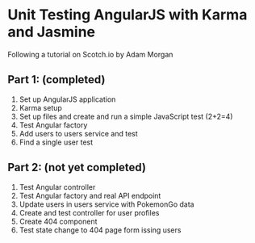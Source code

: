 # Unit Testing AngularJS with Karma and Jasmine

Following a tutorial on Scotch.io by Adam Morgan

## Part 1: (completed)
1. Set up AngularJS application
2. Karma setup
3. Set up files and create and run a simple JavaScript test (2+2=4)
4. Test Angular factory
5. Add users to users service and test
6. Find a single user test

## Part 2: (not yet completed)
1. Test Angular controller
2. Test Angular factory and real API endpoint
3. Update users in users service with PokemonGo data
4. Create and test controller for user profiles
5. Create 404 component
6. Test state change to 404 page form issing users
